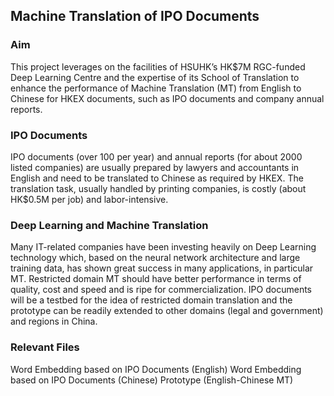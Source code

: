 ## Machine Translation of IPO Documents

### Aim

This project leverages on the facilities of HSUHK’s HK$7M RGC-funded Deep Learning Centre and the expertise of its School of Translation to enhance the performance of Machine Translation (MT) from English to Chinese for HKEX documents, such as IPO documents and company annual reports.

### IPO Documents

IPO documents (over 100 per year) and annual reports (for about 2000 listed companies) are usually prepared by lawyers and accountants in English and need to be translated to Chinese as required by HKEX. The translation task, usually handled by printing companies, is costly (about HK$0.5M per job) and labor-intensive.

### Deep Learning and Machine Translation

Many IT-related companies have been investing heavily on Deep Learning technology which, based on the neural network architecture and large training data, has shown great success in many applications, in particular MT. Restricted domain MT should have better performance in terms of quality, cost and speed and is ripe for commercialization. IPO documents will be a testbed for the idea of restricted domain translation and the prototype can be readily extended to other domains (legal and government) and regions in China. 

### Relevant Files

Word Embedding based on IPO Documents (English)
Word Embedding based on IPO Documents (Chinese)
Prototype (English-Chinese MT)
